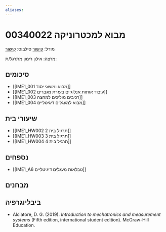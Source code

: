 ```yaml
---
aliases:
---
```

# מבוא למכטרוניקה 00340022

מודל: [קישור](https://moodle24.technion.ac.il/course/view.php?id=135)
סילבוס: [קישור](https://moodle24.technion.ac.il/mod/resource/view.php?id=36515)

מרצה: אילון רימון
מתרגל/ת:

## סיכומים
- [[IME1_001 מבוא ומושגי יסוד]]
- [[IME1_002 עיבוד אותות אנלוגיים בעזרת מגברים]]
- [[IME1_003 רכיבים מוליכים למחצה]]
- [[IME1_004 מבוא למעגלים דיגיטליים]]
## שיעורי בית

- [[IME1_HW002 תרגיל בית 2]]
- [[IME1_HW003 תרגיל בית 3]]
- [[IME1_HW004 תרגיל בית 4]]

## נספחים
- [[IME1_A6 טבלאות מעגלים דיגיטליים]]

## מבחנים

## ביבליוגרפיה
- Alciatore, D. G. (2019). _Introduction to mechatronics and measurement systems_ (Fifth edition, international student edition). McGraw-Hill Education.